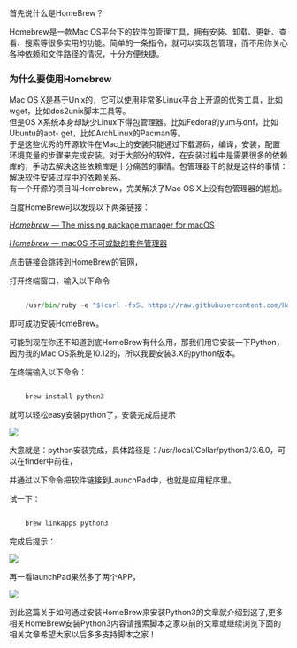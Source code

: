 首先说什么是HomeBrew？

Homebrew是一款Mac
OS平台下的软件包管理工具，拥有安装、卸载、更新、查看、搜索等很多实用的功能。简单的一条指令，就可以实现包管理，而不用你关心各种依赖和文件路径的情况，十分方便快捷。

###  为什么要使用Homebrew

Mac OS X是基于Unix的，它可以使用非常多Linux平台上开源的优秀工具，比如wget，比如dos2unix脚本工具等。  
但是OS X系统本身却缺少Linux下得包管理器。比如Fedora的yum与dnf，比如Ubuntu的apt-
get，比如ArchLinux的Pacman等。  
于是这些优秀的开源软件在Mac上的安装只能通过下载源码，编译，安装，配置环境变量的步骤来完成安装。对于大部分的软件，在安装过程中是需要很多的依赖库的，手动去解决这些依赖库是十分痛苦的事情。包管理器干的就是这样的事情：解决软件安装过程中的依赖关系。  
有一个开源的项目叫Homebrew，完美解决了Mac OS X上没有包管理器的尴尬。

百度HomeBrew可以发现以下两条链接：

[ _Homebrew_ ― The missing package manager for macOS
](http://www.baidu.com/link?url=cGS7CBAWpmb_MzAh_UBFpJGAuDCNBVeZVnEh2LSBTdK&wd=&eqid=a348a5ee0002f425000000065872f63c)

[ _Homebrew_ ― macOS 不可或缺的套件管理器
](http://www.baidu.com/link?url=2pq_dOZecD7w1ZPGXBSthZO_4wFX9Au0i1mWsGGaB8pLY0c8Ioxp6rE3sC8Mea_u&wd=&eqid=a348a5ee0002f425000000065872f63c)

点击链接会跳转到HomeBrew的官网，

打开终端窗口，输入以下命令

```python

    /usr/bin/ruby -e "$(curl -fsSL https://raw.githubusercontent.com/Homebrew/install/master/install)"
```

即可成功安装HomeBrew。

可能到现在你还不知道到底HomeBrew有什么用，那我们用它安装一下Python，因为我的Mac
OS系统是10.12的，所以我要安装3.X的python版本。

在终端输入以下命令：

```python

    brew install python3
```

就可以轻松easy安装python了，安装完成后提示

![](https://img.jbzj.com/file_images/article/202012/2020122309532541.png)

大意就是：python安装完成，具体路径是：/usr/local/Cellar/python3/3.6.0，可以在finder中前往，

并通过以下命令把软件链接到LaunchPad中，也就是应用程序里。

试一下：

```python

    brew linkapps python3
```

完成后提示：

![](https://img.jbzj.com/file_images/article/202012/2020122309532542.png)

再一看launchPad果然多了两个APP，

![](https://img.jbzj.com/file_images/article/202012/2020122309532543.png)

到此这篇关于如何通过安装HomeBrew来安装Python3的文章就介绍到这了,更多相关HomeBrew安装Python3内容请搜索脚本之家以前的文章或继续浏览下面的相关文章希望大家以后多多支持脚本之家！

